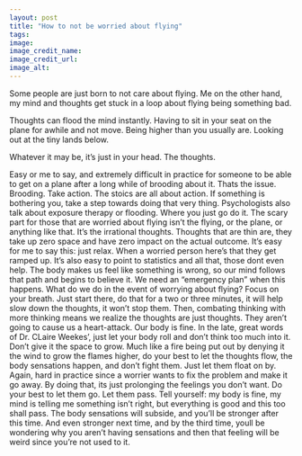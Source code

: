 ```yaml
---
layout: post
title: "How to not be worried about flying"
tags:
image: 
image_credit_name: 
image_credit_url: 
image_alt: 
---
```


Some people are just born to not care about flying. Me on the other hand, my mind and thoughts get stuck in a loop about flying being something bad. 

Thoughts can flood the mind instantly.  Having to sit in your seat on the plane for awhile and not move. Being higher than you usually are.  Looking out at the tiny lands below. 

Whatever it may be, it’s just in your head. The thoughts. 

Easy or me to say, and extremely difficult in practice for someone to be able to get on a plane after a long while of brooding about it. Thats the issue. Brooding. Take action. The stoics are all about action. If something is bothering you, take a step towards doing that very thing. Psychologists also talk about exposure therapy or flooding. Where you just go do it. The scary part for those that are worried about flying isn’t the flying, or the plane, or anything like that. It’s the irrational thoughts. Thoughts that are thin are, they take up zero space and have zero impact on the actual outcome. It’s easy for me to say this: just relax. When a worried person here’s that they get ramped up. It’s also easy to point to statistics and all that, those dont even help. The body makes us feel like something is wrong, so our mind follows that path and begins to believe it. We need an “emergency plan” when this happens.  What do we do in the event of worrying about flying? Focus on your breath. Just start there, do that for a two or three minutes, it will help slow down the thoughts, it won’t stop them. Then, combating thinking with more thinking means we realize the thoughts are just thoughts. They aren’t going to cause us a heart-attack. Our body is fine. In the late, great words of Dr. CLaire Weekes’, just let your body roll and don’t think too much into it. Don’t give it the space to grow. Much like a fire being put out by denying it the wind to grow the flames higher, do your best to let the thoughts flow, the body sensations happen, and don’t fight them. Just let them float on by. Again, hard in practice since a worrier wants to fix the problem and make it go away. By doing that, its just prolonging the feelings you don’t want. Do your best to let them go. Let them pass. Tell yourself: my body is fine, my mind is telling me something isn’t right, but everything is good and this too shall pass. The body sensations will subside, and you’ll be stronger after this time. And even stronger next time, and by the third time, youll be wondering why you aren’t having sensations and then that feeling will be weird since you’re not used to it. 
